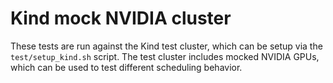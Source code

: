 # Kind mock NVIDIA cluster

These tests are run against the Kind test cluster, which can be setup via the `test/setup_kind.sh` script. The test cluster includes mocked NVIDIA GPUs, which can be used to test different scheduling behavior.
